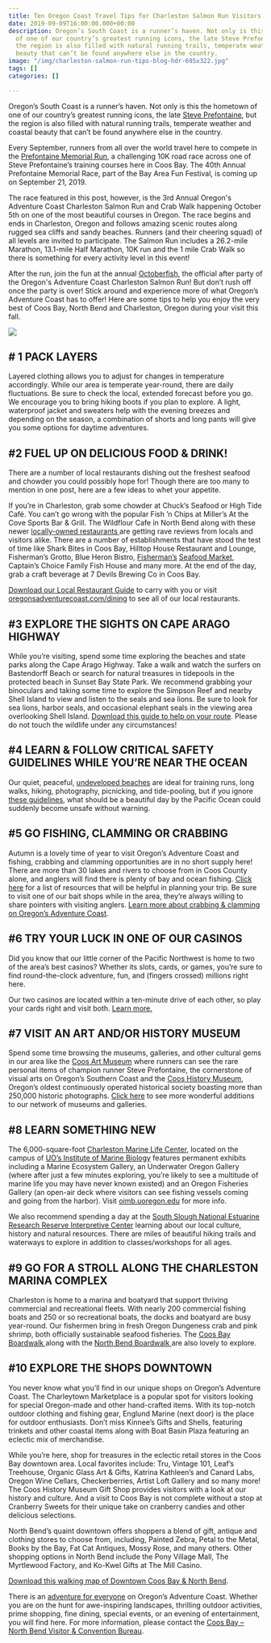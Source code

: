```yaml
---
title: Ten Oregon Coast Travel Tips for Charleston Salmon Run Visitors
date: 2019-09-09T16:00:00.000+00:00
description: Oregon’s South Coast is a runner’s haven. Not only is this the hometown
  of one of our country’s greatest running icons, the late Steve Prefontaine, but
  the region is also filled with natural running trails, temperate weather and coastal
  beauty that can’t be found anywhere else in the country.
image: "/img/charleston-salmon-run-tips-blog-hdr-695x322.jpg"
tags: []
categories: []

---
```

Oregon’s South Coast is a runner’s haven. Not only is this the hometown of one of our country’s greatest running icons, the late [Steve Prefontaine](/steve-prefontaine-story), but the region is also filled with natural running trails, temperate weather and coastal beauty that can’t be found anywhere else in the country.

Every September, runners from all over the world travel here to compete in the [Prefontaine Memorial Run](http://prefontainerun.com/), a challenging 10K road race across one of Steve Prefontaine’s training courses here in Coos Bay. The 40th Annual Prefontaine Memorial Race, part of the Bay Area Fun Festival, is coming up on September 21, 2019.

The race featured in this post, however, is the 3rd Annual Oregon's Adventure Coast Charleston Salmon Run and Crab Walk happening October 5th on one of the most beautiful courses in Oregon. The race begins and ends in Charleston, Oregon and follows amazing scenic routes along rugged sea cliffs and sandy beaches. Runners (and their cheering squad) of all levels are invited to participate. The Salmon Run includes a 26.2-mile Marathon, 13.1-mile Half Marathon, 10K run and the 1 mile Crab Walk so there is something for every activity level in this event!

After the run, join the fun at the annual [Octoberfish](/event/octoberfish), the official after party of the Oregon's Adventure Coast Charleston Salmon Run! But don’t rush off once the party is over! Stick around and experience more of what Oregon’s Adventure Coast has to offer! Here are some tips to help you enjoy the very best of Coos Bay, North Bend and Charleston, Oregon during your visit this fall.

![](/img/octoberfish-event-medium.jpg)

## # 1 PACK LAYERS

Layered clothing allows you to adjust for changes in temperature accordingly. While our area is temperate year-round, there are daily fluctuations. Be sure to check the local, extended forecast before you go. We encourage you to bring hiking boots if you plan to explore. A light, waterproof jacket and sweaters help with the evening breezes and depending on the season, a combination of shorts and long pants will give you some options for daytime adventures.

## #2 FUEL UP ON DELICIOUS FOOD & DRINK!

There are a number of local restaurants dishing out the freshest seafood and chowder you could possibly hope for! Though there are too many to mention in one post, here are a few ideas to whet your appetite.

If you’re in Charleston, grab some chowder at Chuck’s Seafood or High Tide Café. You can’t go wrong with the popular Fish ’n Chips at Miller’s At the Cove Sports Bar & Grill. The Wildflour Cafe in North Bend along with these newer [locally-owned restaurants ](https://www.oregonsadventurecoast.com/blog/2018-05-08-four-new-oregon-coast-restaurants-you-need-to-try/)are getting rave reviews from locals and visitors alike. There are a number of establishments that have stood the test of time like Shark Bites in Coos Bay, Hilltop House Restaurant and Lounge, Fisherman’s Grotto, Blue Heron Bistro, [Fisherman’s](http://fishermensseafoodmarket.com/) [Seafood Market](http://fishermensseafoodmarket.com/), Captain’s Choice Family Fish House and many more. At the end of the day, grab a craft beverage at 7 Devils Brewing Co in Coos Bay.

[Download our Local Restaurant Guide](https://app.forestry.io/sites/2lzmjp3bn6gdfg/body-media//img/restaurant-brochure-04-19.pdf) to carry with you or visit [oregonsadventurecoast.com/dining](https://oregonsadventurecoast.com/dining/) to see all of our local restaurants.

## #3 EXPLORE THE SIGHTS ON CAPE ARAGO HIGHWAY

While you’re visiting, spend some time exploring the beaches and state parks along the Cape Arago Highway. Take a walk and watch the surfers on Bastendorff Beach or search for natural treasures in tidepools in the protected beach in Sunset Bay State Park. We recommend grabbing your binoculars and taking some time to explore the Simpson Reef and nearby Shell Island to view and listen to the seals and sea lions. Be sure to look for sea lions, harbor seals, and occasional elephant seals in the viewing area overlooking Shell Island. [Download this guide to help on your route](https://www.oregonsadventurecoast.com/img/cape-arago-loop-itinerary-2018.pdf). Please do not touch the wildlife under any circumstances!

## #4 LEARN & FOLLOW CRITICAL SAFETY GUIDELINES WHILE YOU’RE NEAR THE OCEAN

Our quiet, peaceful, [undeveloped beaches](/undeveloped-beaches) are ideal for training runs, long walks, hiking, photography, picnicking, and tide-pooling, but if you ignore [these guidelines](/blog/eight-ways-to-stay-safe-on-the-beaches-along-the-oregon-coast), what should be a beautiful day by the Pacific Ocean could suddenly become unsafe without warning.

## #5 GO FISHING, CLAMMING OR CRABBING

Autumn is a lovely time of year to visit Oregon’s Adventure Coast and fishing, crabbing and clamming opportunities are in no short supply here! There are more than 30 lakes and rivers to choose from in Coos County alone, and anglers will find there is plenty of bay and ocean fishing. [Click here](/fishing) for a list of resources that will be helpful in planning your trip. Be sure to visit one of our bait shops while in the area, they’re always willing to share pointers with visiting anglers. [Learn more about crabbing & clamming on Oregon’s Adventure Coast](/crabbing-clamming).

## #6 TRY YOUR LUCK IN ONE OF OUR CASINOS

Did you know that our little corner of the Pacific Northwest is home to two of the area’s best casinos? Whether its slots, cards, or games, you’re sure to find round-the-clock adventure, fun, and (fingers crossed) millions right here.

Our two casinos are located within a ten-minute drive of each other, so play your cards right and visit both.  [Learn more.]()

## #7 VISIT AN ART AND/OR HISTORY MUSEUM

Spend some time browsing the museums, galleries, and other cultural gems in our area like the [Coos Art Museum](http://www.coosart.org/) where runners can see the rare personal items of champion runner Steve Prefontaine, the cornerstone of visual arts on Oregon’s Southern Coast and the [Coos History Museum](https://cooshistory.org/), Oregon’s oldest continuously operated historical society boasting more than 250,000 historic photographs. [Click here](https://oregonsadventurecoast.com/art-history-culture/) to see more wonderful additions to our network of museums and galleries.

## #8 LEARN SOMETHING NEW

The 6,000-square-foot [Charleston Marine Life Center](http://www.charlestonmarinelifecenter.com/), located on the campus of [UO’s Institute of Marine Biology](https://oimb.uoregon.edu/) features permanent exhibits including a Marine Ecosystem Gallery, an Underwater Oregon Gallery (where after just a few minutes exploring, you’re likely to see a multitude of marine life you may have never known existed) and an Oregon Fisheries Gallery (an open-air deck where visitors can see fishing vessels coming and going from the harbor). Visit [oimb.uoregon.edu](https://oimb.uoregon.edu/) for more info.

We also recommend spending a day at the [South Slough National Estuarine Research Reserve Interpretive Center](https://www.oregon.gov/oprd/NATRES/pages/rs_faqcoastal.aspx#What_is_a_Research_Reserve_) learning about our local culture, history and natural resources. There are miles of beautiful hiking trails and waterways to explore in addition to classes/workshops for all ages.

## #9 GO FOR A STROLL ALONG THE CHARLESTON MARINA COMPLEX

Charleston is home to a marina and boatyard that support thriving commercial and recreational fleets. With nearly 200 commercial fishing boats and 250 or so recreational boats, the docks and boatyard are busy year-round. Our fishermen bring in fresh Oregon Dungeness crab and pink shrimp, both officially sustainable seafood fisheries. The [Coos Bay Boardwalk ](https://www.tripadvisor.com/Attraction_Review-g51813-d2043717-Reviews-Coos_Bay_Boardwalk-Coos_Bay_Oregon.html)along with the [North Bend Boardwalk ](https://www.tripadvisor.com/LocationPhotoDirectLink-g51993-i113552277-North_Bend_Oregon.html)are also lovely to explore.

## #10 EXPLORE THE SHOPS DOWNTOWN

You never know what you’ll find in our unique shops on Oregon’s Adventure Coast. The Charleytown Marketplace is a popular spot for visitors looking for special Oregon-made and other hand-crafted items. With its top-notch outdoor clothing and fishing gear, Englund Marine (next door) is the place for outdoor enthusiasts. Don’t miss Kinnee’s Gifts and Shells, featuring trinkets and other coastal items along with Boat Basin Plaza featuring an eclectic mix of merchandise.

While you’re here, shop for treasures in the eclectic retail stores in the Coos Bay downtown area. Local favorites include: Tru, Vintage 101, Leaf’s Treehouse, Organic Glass Art & Gifts, Katrina Kathleen’s and Canard Labs, Oregon Wine Cellars, Checkerberries, Artist Loft Gallery and so many more! The Coos History Museum Gift Shop provides visitors with a look at our history and culture. And a visit to Coos Bay is not complete without a stop at Cranberry Sweets for their unique take on cranberry candies and other delicious selections.

North Bend’s quaint downtown offers shoppers a blend of gift, antique and clothing stores to choose from, including, Painted Zebra, Petal to the Metal, Books by the Bay, Fat Cat Antiques, Mossy Rose, and many others. Other shopping options in North Bend include the Pony Village Mall, The Myrtlewood Factory, and Ko-Kwel Gifts at The Mill Casino.

[Download this walking map of Downtown Coos Bay & North Bend](/img/walking-map-cbnb.pdf).

There is an [adventure for everyone](/adventure) on Oregon’s Adventure Coast. Whether you are on the hunt for awe-inspiring landscapes, thrilling outdoor activities, prime shopping, fine dining, special events, or an evening of entertainment, you will find here. For more information, please contact the [Coos Bay – North Bend Visitor & Convention Bureau](/contact).